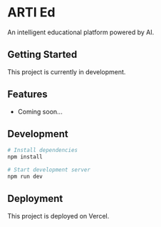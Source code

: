 # ARTI Ed

An intelligent educational platform powered by AI.

## Getting Started

This project is currently in development.

## Features

- Coming soon...

## Development

```bash
# Install dependencies
npm install

# Start development server
npm run dev
```

## Deployment

This project is deployed on Vercel.

